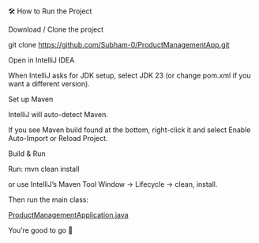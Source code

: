 
🛠 How to Run the Project

Download / Clone the project

git clone https://github.com/Subham-0/ProductManagementApp.git


Open in IntelliJ IDEA

When IntelliJ asks for JDK setup, select JDK 23 (or change pom.xml if you want a different version).

Set up Maven

IntelliJ will auto-detect Maven.

If you see Maven build found at the bottom, right-click it and select Enable Auto-Import or Reload Project.

Build & Run

Run: mvn clean install

or use IntelliJ’s Maven Tool Window → Lifecycle → clean, install.

Then run the main class:

[ProductManagementApplication.java](src/main/java/com/org.example/ProductManagementApplication.java)


You’re good to go 🚀
